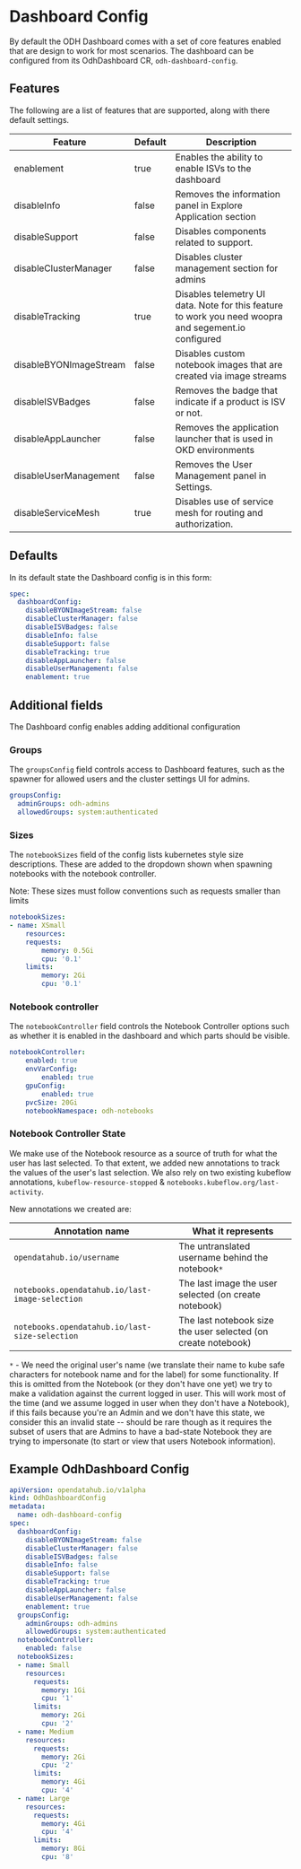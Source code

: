 # Dashboard Config

By default the ODH Dashboard comes with a set of core features enabled that are design to work for most scenarios.  The dashboard can be configured from its OdhDashboard CR, `odh-dashboard-config`.

## Features

The following are a list of features that are supported, along with there default settings.

| Feature | Default | Description |
|-------|-------| ------- |
|  enablement| true | Enables the ability to enable ISVs to the dashboard |
|  disableInfo| false | Removes the information panel in Explore Application section |
|  disableSupport| false | Disables components related to support. |
|  disableClusterManager | false | Disables cluster management section for admins
|  disableTracking | true | Disables telemetry UI data. Note for this feature to work you need woopra and segement.io configured
|  disableBYONImageStream| false | Disables custom notebook images that are created via image streams
|  disableISVBadges | false | Removes the badge that indicate if a product is ISV or not.
|  disableAppLauncher | false | Removes the application launcher that is used in OKD environments
|  disableUserManagement | false | Removes the User Management panel in Settings.
|  disableServiceMesh | true | Disables use of service mesh for routing and authorization.

## Defaults

In its default state the Dashboard config is in this form:

```yaml
spec:
  dashboardConfig:
    disableBYONImageStream: false
    disableClusterManager: false
    disableISVBadges: false
    disableInfo: false
    disableSupport: false
    disableTracking: true
    disableAppLauncher: false
    disableUserManagement: false
    enablement: true
```

## Additional fields

The Dashboard config enables adding additional configuration


### Groups

The `groupsConfig` field controls access to Dashboard features, such as the spawner for allowed users and the cluster settings UI for admins.

```yaml
groupsConfig:
  adminGroups: odh-admins
  allowedGroups: system:authenticated
```

### Sizes

The `notebookSizes` field of the config lists kubernetes style size descriptions. These are added to the dropdown shown when spawning notebooks with the notebook controller.

Note: These sizes must follow conventions such as requests smaller than limits

```yaml
notebookSizes:
- name: XSmall
    resources:
    requests:
        memory: 0.5Gi
        cpu: '0.1'
    limits:
        memory: 2Gi
        cpu: '0.1'
```

### Notebook controller

The `notebookController` field controls the Notebook Controller options such as whether it is enabled in the dashboard and which parts should be visible.

```yaml
notebookController:
    enabled: true
    envVarConfig:
        enabled: true
    gpuConfig:
        enabled: true
    pvcSize: 20Gi
    notebookNamespace: odh-notebooks
```

### Notebook Controller State

We make use of the Notebook resource as a source of truth for what the user has last selected. To that extent, we added new annotations to track the values of the user's last selection. We also rely on two existing kubeflow annotations, `kubeflow-resource-stopped` & `notebooks.kubeflow.org/last-activity`.

New annotations we created are:

| Annotation name | What it represents |
| --------------- | ------------------ |
| `opendatahub.io/username` | The untranslated username behind the notebook`*` |
| `notebooks.opendatahub.io/last-image-selection` | The last image the user selected (on create notebook) |
| `notebooks.opendatahub.io/last-size-selection` | The last notebook size the user selected (on create notebook) |

`*` - We need the original user's name (we translate their name to kube safe characters for notebook name and for the label) for some functionality. If this is omitted from the Notebook (or they don't have one yet) we try to make a validation against the current logged in user. This will work most of the time (and we assume logged in user when they don't have a Notebook), if this fails because you're an Admin and we don't have this state, we consider this an invalid state -- should be rare though as it requires the subset of users that are Admins to have a bad-state Notebook they are trying to impersonate (to start or view that users Notebook information).

## Example OdhDashboard Config

```yaml
apiVersion: opendatahub.io/v1alpha
kind: OdhDashboardConfig
metadata:
  name: odh-dashboard-config
spec:
  dashboardConfig:
    disableBYONImageStream: false
    disableClusterManager: false
    disableISVBadges: false
    disableInfo: false
    disableSupport: false
    disableTracking: true
    disableAppLauncher: false
    disableUserManagement: false
    enablement: true
  groupsConfig:
    adminGroups: odh-admins
    allowedGroups: system:authenticated
  notebookController:
    enabled: false
  notebookSizes:
  - name: Small
    resources:
      requests:
        memory: 1Gi
        cpu: '1'
      limits:
        memory: 2Gi
        cpu: '2'
  - name: Medium
    resources:
      requests:
        memory: 2Gi
        cpu: '2'
      limits:
        memory: 4Gi
        cpu: '4'
  - name: Large
    resources:
      requests:
        memory: 4Gi
        cpu: '4'
      limits:
        memory: 8Gi
        cpu: '8'
```
